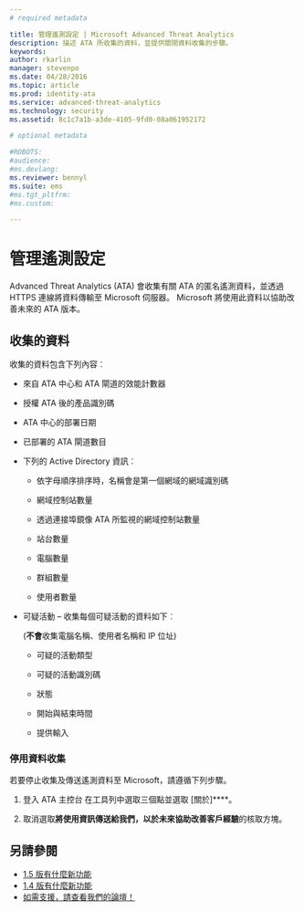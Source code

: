 ```yaml
---
# required metadata

title: 管理遙測設定 | Microsoft Advanced Threat Analytics
description: 描述 ATA 所收集的資料，並提供關閉資料收集的步驟。
keywords:
author: rkarlin
manager: stevenpo
ms.date: 04/28/2016
ms.topic: article
ms.prod: identity-ata
ms.service: advanced-threat-analytics
ms.technology: security
ms.assetid: 8c1c7a1b-a3de-4105-9fd0-08a061952172

# optional metadata

#ROBOTS:
#audience:
#ms.devlang:
ms.reviewer: bennyl
ms.suite: ems
#ms.tgt_pltfrm:
#ms.custom:

---
```


# 管理遙測設定
Advanced Threat Analytics (ATA) 會收集有關 ATA 的匿名遙測資料，並透過 HTTPS 連線將資料傳輸至 Microsoft 伺服器。  Microsoft 將使用此資料以協助改善未來的 ATA 版本。

## 收集的資料
收集的資料包含下列內容︰

-   來自 ATA 中心和 ATA 閘道的效能計數器

-   授權 ATA 後的產品識別碼

-   ATA 中心的部署日期

-   已部署的 ATA 閘道數目

-   下列的 Active Directory 資訊︰

    -   依字母順序排序時，名稱會是第一個網域的網域識別碼

    -   網域控制站數量

    -   透過連接埠鏡像 ATA 所監視的網域控制站數量

    -   站台數量

    -   電腦數量

    -   群組數量

    -   使用者數量

-   可疑活動  – 收集每個可疑活動的資料如下︰

    (**不會**收集電腦名稱、使用者名稱和 IP 位址)

    -   可疑的活動類型

    -   可疑的活動識別碼

    -   狀態

    -   開始與結束時間

    -   提供輸入

### 停用資料收集
若要停止收集及傳送遙測資料至 Microsoft，請遵循下列步驟。

1.  登入 ATA 主控台 在工具列中選取三個點並選取 [關於]****。

2.  取消選取**將使用資訊傳送給我們，以於未來協助改善客戶經驗**的核取方塊。

## 另請參閱
- [1.5 版有什麼新功能](whats-new-version-1.5.md)
- [1.4 版有什麼新功能](whats-new-version-1.4.md)
- [如需支援，請查看我們的論壇！](https://social.technet.microsoft.com/Forums/security/en-US/home?forum=mata)


<!--HONumber=Apr16_HO2-->


